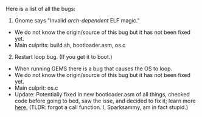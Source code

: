 Here is a list of all the bugs:

1. Gnome says "Invalid *arch-dependent* ELF magic."
  * We do not know the origin/source of this bug but it has not been fixed yet.
  * Main culprits: build.sh, bootloader.asm, os.c
2. Restart loop bug. (If you get it to boot.)
  * When running GEMS there is a bug that causes the OS to loop.  
  * We do not know the origin/source of this bug but it has not been fixed yet.
  * Main culprit: os.c
  * Update: Potentially fixed in new bootloader.asm of all things, checked code before going to bed, saw the isse, and decided to fix it; learn more <a href="https://stackoverflow.com/questions/30682702/call-function-in-assembly">here.</a> (TLDR: forgot a call function. I, Sparksammy, am in fact stupid.)
